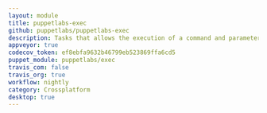 ```yaml
---
layout: module
title: puppetlabs-exec
github: puppetlabs/puppetlabs-exec
description: Tasks that allows the execution of a command and parameters
appveyor: true
codecov_token: ef8ebfa9632b46799eb523869ffa6cd5
puppet_module: puppetlabs/exec
travis_com: false
travis_org: true
workflow: nightly
category: Crossplatform
desktop: true
---
```

